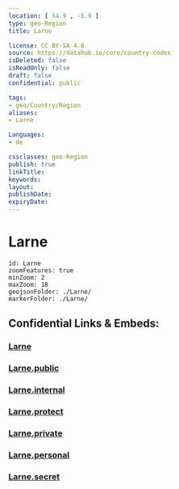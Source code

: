 ```yaml
---
location: [ 54.9 , -5.9 ] 
type: geo-Region
title: Larne

license: CC BY-SA 4.0
source: https://datahub.io/core/country-codes
isDeleted: false
isReadOnly: false
draft: false
confidential: public

tags:
- geo/Country/Region
aliases:
- Larne

Languages:
- de

cssclasses: geo-Region
publish: true
linkTitle: 
keywords: 
layout: 
publishDate: 
expiryDate: 
---
```


# Larne

```leaflet
id: Larne
zoomFeatures: true 
minZoom: 2 
maxZoom: 18
geojsonFolder: ./Larne/
markerFolder: ./Larne/
```


## Confidential Links & Embeds: 

### [Larne](/_Standards/Earth/Continent/Europe/Europe~North/UK/Ireland~North/counties~Ireland~North/Antrim~Mid-and_East/cities~Mid-and_East-Antrim/Larne.md) 

### [Larne.public](/_public/Earth/Continent/Europe/Europe~North/UK/Ireland~North/counties~Ireland~North/Antrim~Mid-and_East/cities~Mid-and_East-Antrim/Larne.public.md) 

### [Larne.internal](/_internal/Earth/Continent/Europe/Europe~North/UK/Ireland~North/counties~Ireland~North/Antrim~Mid-and_East/cities~Mid-and_East-Antrim/Larne.internal.md) 

### [Larne.protect](/_protect/Earth/Continent/Europe/Europe~North/UK/Ireland~North/counties~Ireland~North/Antrim~Mid-and_East/cities~Mid-and_East-Antrim/Larne.protect.md) 

### [Larne.private](/_private/Earth/Continent/Europe/Europe~North/UK/Ireland~North/counties~Ireland~North/Antrim~Mid-and_East/cities~Mid-and_East-Antrim/Larne.private.md) 

### [Larne.personal](/_personal/Earth/Continent/Europe/Europe~North/UK/Ireland~North/counties~Ireland~North/Antrim~Mid-and_East/cities~Mid-and_East-Antrim/Larne.personal.md) 

### [Larne.secret](/_secret/Earth/Continent/Europe/Europe~North/UK/Ireland~North/counties~Ireland~North/Antrim~Mid-and_East/cities~Mid-and_East-Antrim/Larne.secret.md)

